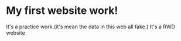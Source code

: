 # My first website work!
It's a practice work.(it's mean the data in this web all fake.)
It's a RWD website
